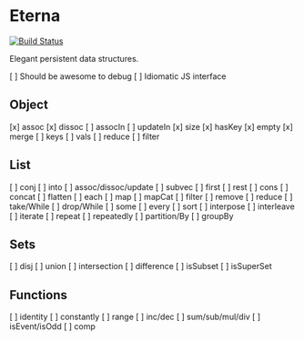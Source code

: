 Eterna
======

[![Build Status](https://travis-ci.org/danprince/aeterna.svg?branch=master)](https://travis-ci.org/danprince/aeterna)

Elegant persistent data structures.

[ ] Should be awesome to debug
[ ] Idiomatic JS interface

## Object
[x] assoc
[x] dissoc
[ ] assocIn
[ ] updateIn
[x] size
[x] hasKey
[x] empty
[x] merge
[ ] keys
[ ] vals
[ ] reduce
[ ] filter

## List
[ ] conj
[ ] into
[ ] assoc/dissoc/update
[ ] subvec
[ ] first
[ ] rest
[ ] cons
[ ] concat
[ ] flatten
[ ] each
[ ] map
[ ] mapCat
[ ] filter
[ ] remove
[ ] reduce
[ ] take/While
[ ] drop/While
[ ] some
[ ] every
[ ] sort
[ ] interpose
[ ] interleave
[ ] iterate
[ ] repeat
[ ] repeatedly
[ ] partition/By
[ ] groupBy

## Sets
[ ] disj
[ ] union
[ ] intersection
[ ] difference
[ ] isSubset
[ ] isSuperSet

## Functions
[ ] identity
[ ] constantly
[ ] range
[ ] inc/dec
[ ] sum/sub/mul/div
[ ] isEvent/isOdd
[ ] comp

